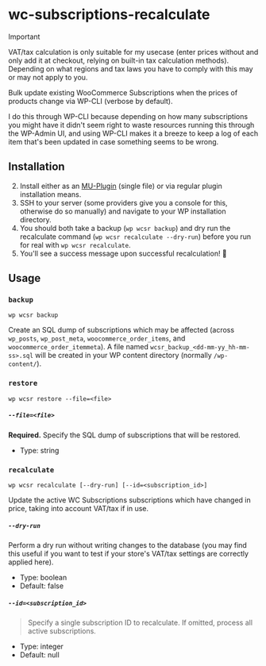 # wc-subscriptions-recalculate
> [!IMPORTANT]
 VAT/tax calculation is only suitable for my usecase (enter prices without and only add it at checkout, relying on built-in tax calculation methods). Depending on what regions and tax laws you have to comply with this may or may not apply to you.

Bulk update existing WooCommerce Subscriptions when the prices of products change via WP-CLI (verbose by default).

I do this through WP-CLI because depending on how many subscriptions you might have it didn't seem right to waste resources running this through the WP-Admin UI, and using WP-CLI makes it a breeze to keep a log of each item that's been updated in case something seems to be wrong.

## Installation
2. Install either as an [MU-Plugin](https://developer.wordpress.org/advanced-administration/plugins/mu-plugins/) (single file) or via regular plugin installation means.
3. SSH to your server (some providers give you a console for this, otherwise do so manually) and navigate to your WP installation directory.
4. You should both take a backup (`wp wcsr backup`) and dry run the recalculate command (`wp wcsr recalculate --dry-run`) before you run for real with `wp wcsr recalculate`.
6. You'll see a success message upon successful recalculation! 🎉

## Usage

### `backup`
```
wp wcsr backup
```
Create an SQL dump of subscriptions which may be affected (across `wp_posts`, `wp_post_meta`, `woocommerce_order_items`, and `woocommerce_order_itemmeta`). A file named `wcsr_backup_<dd-mm-yy_hh-mm-ss>.sql` will be created in your WP content directory (normally `/wp-content/`).

### `restore`
```
wp wcsr restore --file=<file>
```

##### `--file=<file>`
**Required.** Specify the SQL dump of subscriptions that will be restored.
* Type: string

### `recalculate`
```
wp wcsr recalculate [--dry-run] [--id=<subscription_id>]
```
Update the active WC Subscriptions subscriptions which have changed in price, taking into account VAT/tax if in use.

##### `--dry-run`
Perform a dry run without writing changes to the database (you may find this useful if you want to test if your store's VAT/tax settings are correctly applied here).
* Type: boolean
* Default: false

##### `--id=<subscription_id>`
> Specify a single subscription ID to recalculate. If omitted, process all active subscriptions.
* Type: integer
* Default: null
